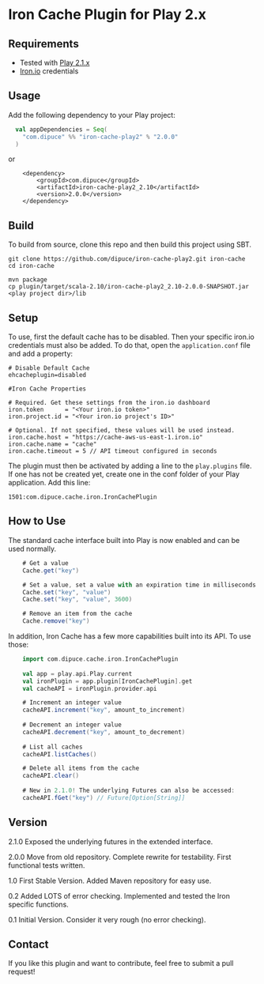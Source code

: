 Iron Cache Plugin for Play 2.x
===

Requirements
---

* Tested with [Play 2.1.x][play]
* [Iron.io][iron] credentials

Usage
---

Add the following dependency to your Play project:

```scala
  val appDependencies = Seq(
    "com.dipuce" %% "iron-cache-play2" % "2.0.0"
  )
```
or
```
    <dependency>
        <groupId>com.dipuce</groupId>
        <artifactId>iron-cache-play2_2.10</artifactId>
        <version>2.0.0</version>
    </dependency>
```

Build
---

To build from source, clone this repo and then build this project using SBT.

    git clone https://github.com/dipuce/iron-cache-play2.git iron-cache
    cd iron-cache

    mvn package
    cp plugin/target/scala-2.10/iron-cache-play2_2.10-2.0.0-SNAPSHOT.jar <play project dir>/lib

Setup
---

To use, first the default cache has to be disabled. Then your specific iron.io credentials must also be added.
To do that, open the `application.conf` file and add a property:

    # Disable Default Cache
    ehcacheplugin=disabled

    #Iron Cache Properties

    # Required. Get these settings from the iron.io dashboard
    iron.token      = "<Your iron.io token>"
    iron.project.id = "<Your iron.io project's ID>"

    # Optional. If not specified, these values will be used instead.
    iron.cache.host = "https://cache-aws-us-east-1.iron.io"
    iron.cache.name = "cache"
    iron.cache.timeout = 5 // API timeout configured in seconds

The plugin must then be activated by adding a line to the `play.plugins` file. If one has not be created yet, create one
in the conf folder of your Play application. Add this line:

    1501:com.dipuce.cache.iron.IronCachePlugin

How to Use
---

The standard cache interface built into Play is now enabled and can be used normally.

```scala
    # Get a value
    Cache.get("key")

    # Set a value, set a value with an expiration time in milliseconds
    Cache.set("key", "value")
    Cache.set("key", "value", 3600)

    # Remove an item from the cache
    Cache.remove("key")
```
In addition, Iron Cache has a few more capabilities built into its API. To use those:

```scala
    import com.dipuce.cache.iron.IronCachePlugin
    
    val app = play.api.Play.current
    val ironPlugin = app.plugin[IronCachePlugin].get
    val cacheAPI = ironPlugin.provider.api

    # Increment an integer value
    cacheAPI.increment("key", amount_to_increment)
    
    # Decrement an integer value
    cacheAPI.decrement("key", amount_to_decrement)
    
    # List all caches
    cacheAPI.listCaches()

    # Delete all items from the cache
    cacheAPI.clear()
    
    # New in 2.1.0! The underlying Futures can also be accessed:
    cacheAPI.fGet("key") // Future[Option[String]]
```

Version
---

2.1.0 Exposed the underlying futures in the extended interface.

2.0.0 Move from old repository. Complete rewrite for testability. First functional tests written.

1.0 First Stable Version. Added Maven repository for easy use.

0.2 Added LOTS of error checking. Implemented and tested the Iron specific functions.

0.1 Initial Version. Consider it very rough (no error checking).

Contact
---

If you like this plugin and want to contribute, feel free to submit a pull request!

[play]: http://www.playframework.com/ "Play Framework"
[iron]: http://www.iron.io            "Iron.io"